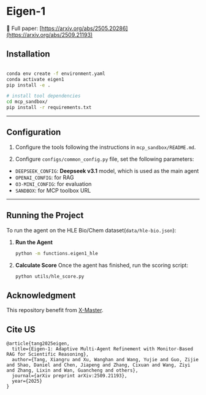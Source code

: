 # Eigen-1

🔗 Full paper: [https://arxiv.org/abs/2505.20286](https://arxiv.org/abs/2509.21193)

## Installation

```bash

conda env create -f environment.yaml
conda activate eigen1
pip install -e .

# install tool dependencies
cd mcp_sandbox/
pip install -r requirements.txt

```

---

## Configuration

1. Configure the tools following the instructions in `mcp_sandbox/README.md`.

2. Configure `configs/common_config.py` file, set the following parameters:

-   `DEEPSEEK_CONFIG`: **Deepseek v3.1** model, which is used as the main agent
-   `OPENAI_CONFIG`: for RAG
-   `O3-MINI_CONFIG`: for evaluation
-   `SANDBOX`: for MCP toolbox URL


---

## Running the Project

To run the agent on the HLE Bio/Chem dataset(`data/hle-bio.json`):

1.  **Run the Agent**
    ```bash
    python -m functions.eigen1_hle
    ```

2.  **Calculate Score**
    Once the agent has finished, run the scoring script:
    ```bash
    python utils/hle_score.py
    ```

## Acknowledgment

This repository benefit from [X-Master](https://github.com/sjtu-sai-agents/X-Master/tree/main).

## Cite US

```
@article{tang2025eigen,
  title={Eigen-1: Adaptive Multi-Agent Refinement with Monitor-Based RAG for Scientific Reasoning},
  author={Tang, Xiangru and Xu, Wanghan and Wang, Yujie and Guo, Zijie and Shao, Daniel and Chen, Jiapeng and Zhang, Cixuan and Wang, Ziyi and Zhang, Lixin and Wan, Guancheng and others},
  journal={arXiv preprint arXiv:2509.21193},
  year={2025}
}

```
